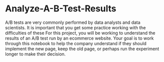 # Analyze-A-B-Test-Results

A/B tests are very commonly performed by data analysts and data scientists. It is important
that you get some practice working with the difficulties of these
For this project, you will be working to understand the results of an A/B test run by an ecommerce
website. Your goal is to work through this notebook to help the company understand
if they should implement the new page, keep the old page, or perhaps run the experiment longer
to make their decision.
